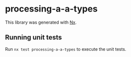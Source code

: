 # processing-a-a-types

This library was generated with [Nx](https://nx.dev).

## Running unit tests

Run `nx test processing-a-a-types` to execute the unit tests.
